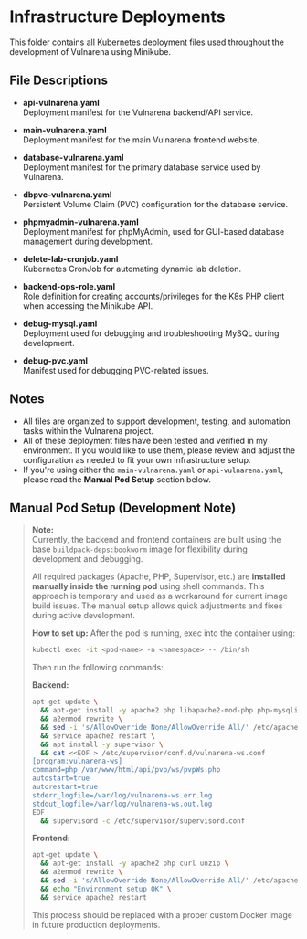 # Infrastructure Deployments

This folder contains all Kubernetes deployment files used throughout the development of Vulnarena using Minikube.

## File Descriptions

- **api-vulnarena.yaml**  
  Deployment manifest for the Vulnarena backend/API service.

- **main-vulnarena.yaml**  
  Deployment manifest for the main Vulnarena frontend website.

- **database-vulnarena.yaml**  
  Deployment manifest for the primary database service used by Vulnarena.

- **dbpvc-vulnarena.yaml**  
  Persistent Volume Claim (PVC) configuration for the database service.

- **phpmyadmin-vulnarena.yaml**  
  Deployment manifest for phpMyAdmin, used for GUI-based database management during development.

- **delete-lab-cronjob.yaml**  
  Kubernetes CronJob for automating dynamic lab deletion.

- **backend-ops-role.yaml**  
  Role definition for creating accounts/privileges for the K8s PHP client when accessing the Minikube API.

- **debug-mysql.yaml**  
  Deployment used for debugging and troubleshooting MySQL during development.

- **debug-pvc.yaml**  
  Manifest used for debugging PVC-related issues.

## Notes

- All files are organized to support development, testing, and automation tasks within the Vulnarena project.
- All of these deployment files have been tested and verified in my environment. If you would like to use them, please review and adjust the configuration as needed to fit your own infrastructure setup.
- If you're using either the `main-vulnarena.yaml` or `api-vulnarena.yaml`, please read the **Manual Pod Setup** section below.

## Manual Pod Setup (Development Note)

> **Note:**  
> Currently, the backend and frontend containers are built using the base `buildpack-deps:bookworm` image for flexibility during development and debugging.
>
> All required packages (Apache, PHP, Supervisor, etc.) are **installed manually inside the running pod** using shell commands. This approach is temporary and used as a workaround for current image build issues. The manual setup allows quick adjustments and fixes during active development.
>
> **How to set up:**
> After the pod is running, exec into the container using:
> ```bash
> kubectl exec -it <pod-name> -n <namespace> -- /bin/sh
> ```
> Then run the following commands:
>
> **Backend:**
> ```bash
> apt-get update \
>   && apt-get install -y apache2 php libapache2-mod-php php-mysqli curl unzip \
>   && a2enmod rewrite \
>   && sed -i 's/AllowOverride None/AllowOverride All/' /etc/apache2/apache2.conf \
>   && service apache2 restart \
>   && apt install -y supervisor \
>   && cat <<EOF > /etc/supervisor/conf.d/vulnarena-ws.conf
> [program:vulnarena-ws]
> command=php /var/www/html/api/pvp/ws/pvpWs.php
> autostart=true
> autorestart=true
> stderr_logfile=/var/log/vulnarena-ws.err.log
> stdout_logfile=/var/log/vulnarena-ws.out.log
> EOF
>   && supervisord -c /etc/supervisor/supervisord.conf
> ```
>
> **Frontend:**
> ```bash
> apt-get update \
>   && apt-get install -y apache2 php curl unzip \
>   && a2enmod rewrite \
>   && sed -i 's/AllowOverride None/AllowOverride All/' /etc/apache2/apache2.conf \
>   && echo "Environment setup OK" \
>   && service apache2 restart
> ```
>
> This process should be replaced with a proper custom Docker image in future production deployments.



